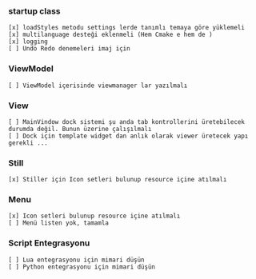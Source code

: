 ### startup class
    [x] loadStyles metodu settings lerde tanımlı temaya göre yüklemeli 
    [x] multilanguage desteği eklenmeli (Hem Cmake e hem de )
    [x] logging
    [ ] Undo Redo denemeleri imaj için

### ViewModel
    [ ] ViewModel içerisinde viewmanager lar yazılmalı

### View
    [ ] MainVindow dock sistemi şu anda tab kontrollerini üretebilecek durumda değil. Bunun üzerine çalışılmalı
    [ ] Dock için template widget dan anlık olarak viewer üretecek yapı gerekli ...

### Still
    [x] Stiller için Icon setleri bulunup resource içine atılmalı
    
### Menu
    [x] Icon setleri bulunup resource içine atılmalı
    [ ] Menü listen yok, tamamla

### Script Entegrasyonu 
    [ ] Lua entegrasyonu için mimari düşün
    [ ] Python entegrasyonu için mimari düşün